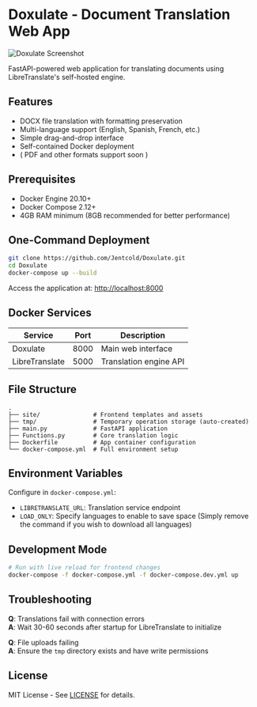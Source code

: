 # Doxulate - Document Translation Web App

![Doxulate Screenshot](![image]()) 

FastAPI-powered web application for translating documents using LibreTranslate's self-hosted engine.

## Features

- DOCX file translation with formatting preservation 
- Multi-language support (English, Spanish, French, etc.)
- Simple drag-and-drop interface
- Self-contained Docker deployment
- ( PDF and other formats support soon )

## Prerequisites

- Docker Engine 20.10+
- Docker Compose 2.12+
- 4GB RAM minimum (8GB recommended for better performance)

## One-Command Deployment

```bash
git clone https://github.com/Jentcold/Doxulate.git
cd Doxulate
docker-compose up --build
```

Access the application at: [http://localhost:8000](http://localhost:8000)

## Docker Services

| Service | Port | Description |
|---------|------|-------------|
| Doxulate | 8000 | Main web interface |
| LibreTranslate | 5000 | Translation engine API |

## File Structure

```
.
├── site/               # Frontend templates and assets
├── tmp/                # Temporary operation storage (auto-created)
├── main.py             # FastAPI application
├── Functions.py        # Core translation logic
├── Dockerfile          # App container configuration
└── docker-compose.yml  # Full environment setup
```

## Environment Variables

Configure in `docker-compose.yml`:

- `LIBRETRANSLATE_URL`: Translation service endpoint
- `LOAD_ONLY`: Specify languages to enable to save space
  (Simply remove the command if you wish to download all languages)

## Development Mode

```bash
# Run with live reload for frontend changes
docker-compose -f docker-compose.yml -f docker-compose.dev.yml up
```

## Troubleshooting

**Q**: Translations fail with connection errors  
**A**: Wait 30-60 seconds after startup for LibreTranslate to initialize 

**Q**: File uploads failing  
**A**: Ensure the `tmp` directory exists and have write permissions

## License

MIT License - See [LICENSE](LICENSE) for details.
